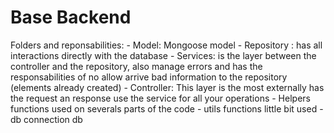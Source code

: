 # Base Backend

Folders and reponsabilities: 
    -   Model: Mongoose model
    -   Repository : has all interactions directly with the database
    -   Services:   is the layer between the controller and the repository, also manage errors and has the responsabilities of no allow 
                    arrive bad information to the repository (elements already created)
    -   Controller: This layer is the most externally has the request an response use the service for all your operations
    -   Helpers functions used on severals parts of the code
    -   utils functions little bit used
    -   db connection db